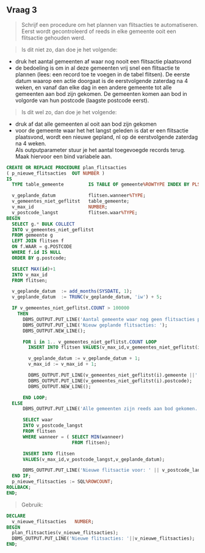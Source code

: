 ## Vraag 3
>Schrijf een procedure om het plannen van flitsacties te automatiseren.
Eerst wordt gecontroleerd of reeds in elke gemeente ooit een flitsactie gehouden werd.  

>Is dit niet zo, dan doe je het volgende:
* druk het aantal gemeenten af waar nog nooit een flitsactie plaatsvond
* de bedoeling is om in al deze gemeenten vrij snel een flitsactie te plannen (lees:
een record toe te voegen in de tabel flitsen). De eerste datum waarop een actie
doorgaat is de eerstvolgende zaterdag na 4 weken, en vanaf dan elke dag in een
andere gemeente tot alle gemeenten aan bod zijn gekomen. De gemeenten komen
aan bod in volgorde van hun postcode (laagste postcode eerst).  

>Is dit wel zo, dan doe je het volgende:
  * druk af dat alle gemeenten al ooit aan bod zijn gekomen
  * voor de gemeente waar het het langst geleden is dat er een flitsactie plaatsvond,
wordt een nieuwe gepland, nl op de eerstvolgende zaterdag na 4 weken.  
Als outputparameter stuur je het aantal toegevoegde records terug.
Maak hiervoor een bind variabele aan.

```sql
CREATE OR REPLACE PROCEDURE plan_flitsacties
( p_nieuwe_flitsacties  OUT NUMBER )
IS
  TYPE table_gemeente         IS TABLE OF gemeente%ROWTYPE INDEX BY PLS_INTEGER;

  v_geplande_datum            flitsen.wanneer%TYPE;
  v_gemeentes_niet_geflitst   table_gemeente;
  v_max_id                    NUMBER;
  v_postcode_langst           flitsen.waar%TYPE;
BEGIN
  SELECT g.* BULK COLLECT
  INTO v_gemeentes_niet_geflitst
  FROM gemeente g
  LEFT JOIN flitsen f
  ON f.WAAR = g.POSTCODE
  WHERE f.id IS NULL
  ORDER BY g.postcode;

  SELECT MAX(id)+1
  INTO v_max_id
  FROM flitsen;

  v_geplande_datum  := add_months(SYSDATE, 1);
  v_geplande_datum  := TRUNC(v_geplande_datum, 'iw') + 5;

  IF v_gemeentes_niet_geflitst.COUNT > 100000
    THEN      
      DBMS_OUTPUT.PUT_LINE('Aantal gemeente waar nog geen flitsacties plaatsvonden: ' || v_gemeentes_niet_geflitst.COUNT);
      DBMS_OUTPUT.PUT_LINE('Nieuw geplande flitsacties: ');
      DBMS_OUTPUT.NEW_LINE();

      FOR i in 1.. v_gemeentes_niet_geflitst.COUNT LOOP        
        INSERT INTO flitsen VALUES(v_max_id,v_gemeentes_niet_geflitst(i).postcode,v_geplande_datum);

        v_geplande_datum := v_geplande_datum + 1;
        v_max_id := v_max_id + 1;

        DBMS_OUTPUT.PUT_LINE(v_gemeentes_niet_geflitst(i).gemeente ||' '|| v_geplande_datum);
        DBMS_OUTPUT.PUT_LINE(v_gemeentes_niet_geflitst(i).postcode);
        DBMS_OUTPUT.NEW_LINE();

      END LOOP;
  ELSE
      DBMS_OUTPUT.PUT_LINE('Alle gemeenten zijn reeds aan bod gekomen.');

      SELECT waar
      INTO v_postcode_langst
      FROM flitsen
      WHERE wanneer = ( SELECT MIN(wanneer)
                        FROM flitsen);

      INSERT INTO flitsen
      VALUES(v_max_id,v_postcode_langst,v_geplande_datum);

      DBMS_OUTPUT.PUT_LINE('Nieuwe flitsactie voor: ' || v_postcode_langst || ' op '|| v_geplande_datum);
  END IF;
  p_nieuwe_flitsacties := SQL%ROWCOUNT;
ROLLBACK;
END;
```
>Gebruik:

```sql
DECLARE
  v_nieuwe_flitsacties   NUMBER;
BEGIN
  plan_flitsacties(v_nieuwe_flitsacties);
  DBMS_OUTPUT.PUT_LINE('Nieuwe flitsacties: '||v_nieuwe_flitsacties);
END;
```
